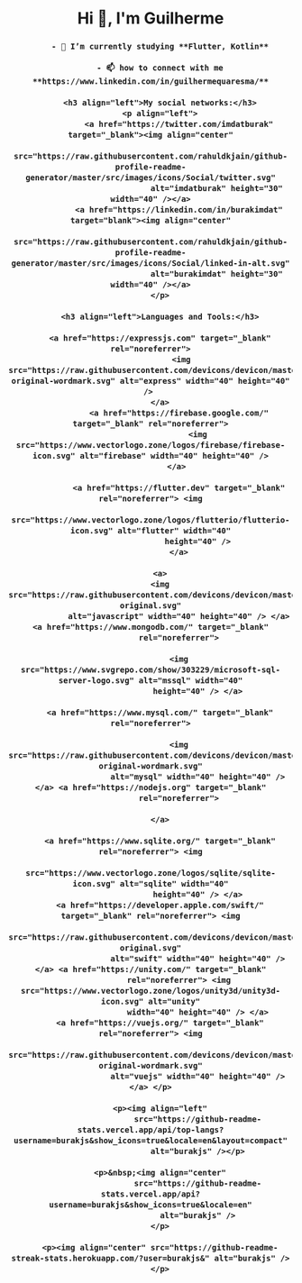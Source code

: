 <h1 align="center">Hi 👋, I'm Guilherme</h1>
<h3 align="center" Mobile developer Flutter/Kotlin</h3>



        - 🌱 I’m currently studying **Flutter, Kotlin**

        - 📫 how to connect with me **https://www.linkedin.com/in/guilhermequaresma/**

        <h3 align="left">My social networks:</h3>
        <p align="left">
                <a href="https://twitter.com/imdatburak" target="_blank"><img align="center"
                                src="https://raw.githubusercontent.com/rahuldkjain/github-profile-readme-generator/master/src/images/icons/Social/twitter.svg"
                                alt="imdatburak" height="30" width="40" /></a>
                <a href="https://linkedin.com/in/burakimdat" target="blank"><img align="center"
                                src="https://raw.githubusercontent.com/rahuldkjain/github-profile-readme-generator/master/src/images/icons/Social/linked-in-alt.svg"
                                alt="burakimdat" height="30" width="40" /></a>
        </p>

        <h3 align="left">Languages and Tools:</h3>

        <a href="https://expressjs.com" target="_blank" rel="noreferrer">
                 <img src="https://raw.githubusercontent.com/devicons/devicon/master/icons/express/express-original-wordmark.svg" alt="express" width="40" height="40" /> 
        </a>
                <a href="https://firebase.google.com/" target="_blank" rel="noreferrer">
                        <img src="https://www.vectorlogo.zone/logos/firebase/firebase-icon.svg" alt="firebase" width="40" height="40" />
                </a> 

                <a href="https://flutter.dev" target="_blank" rel="noreferrer"> <img
                        src="https://www.vectorlogo.zone/logos/flutterio/flutterio-icon.svg" alt="flutter" width="40"
                        height="40" />
                </a>

        <a>
        <img src="https://raw.githubusercontent.com/devicons/devicon/master/icons/javascript/javascript-original.svg"
                alt="javascript" width="40" height="40" /> </a> <a href="https://www.mongodb.com/" target="_blank"
                rel="noreferrer">

                <img src="https://www.svgrepo.com/show/303229/microsoft-sql-server-logo.svg" alt="mssql" width="40"
                        height="40" /> </a>

        <a href="https://www.mysql.com/" target="_blank" rel="noreferrer">

                <img src="https://raw.githubusercontent.com/devicons/devicon/master/icons/mysql/mysql-original-wordmark.svg"
                        alt="mysql" width="40" height="40" /> </a> <a href="https://nodejs.org" target="_blank"
                rel="noreferrer">

        </a>

        <a href="https://www.sqlite.org/" target="_blank" rel="noreferrer"> <img
                        src="https://www.vectorlogo.zone/logos/sqlite/sqlite-icon.svg" alt="sqlite" width="40"
                        height="40" /> </a>
        <a href="https://developer.apple.com/swift/" target="_blank" rel="noreferrer"> <img
                        src="https://raw.githubusercontent.com/devicons/devicon/master/icons/swift/swift-original.svg"
                        alt="swift" width="40" height="40" /> </a> <a href="https://unity.com/" target="_blank"
                rel="noreferrer"> <img src="https://www.vectorlogo.zone/logos/unity3d/unity3d-icon.svg" alt="unity"
                        width="40" height="40" /> </a>
        <a href="https://vuejs.org/" target="_blank" rel="noreferrer"> <img
                        src="https://raw.githubusercontent.com/devicons/devicon/master/icons/vuejs/vuejs-original-wordmark.svg"
                        alt="vuejs" width="40" height="40" /> </a> </p>

        <p><img align="left"
                        src="https://github-readme-stats.vercel.app/api/top-langs?username=burakjs&show_icons=true&locale=en&layout=compact"
                        alt="burakjs" /></p>

        <p>&nbsp;<img align="center"
                        src="https://github-readme-stats.vercel.app/api?username=burakjs&show_icons=true&locale=en"
                        alt="burakjs" />
        </p>

        <p><img align="center" src="https://github-readme-streak-stats.herokuapp.com/?user=burakjs&" alt="burakjs" />
        </p>